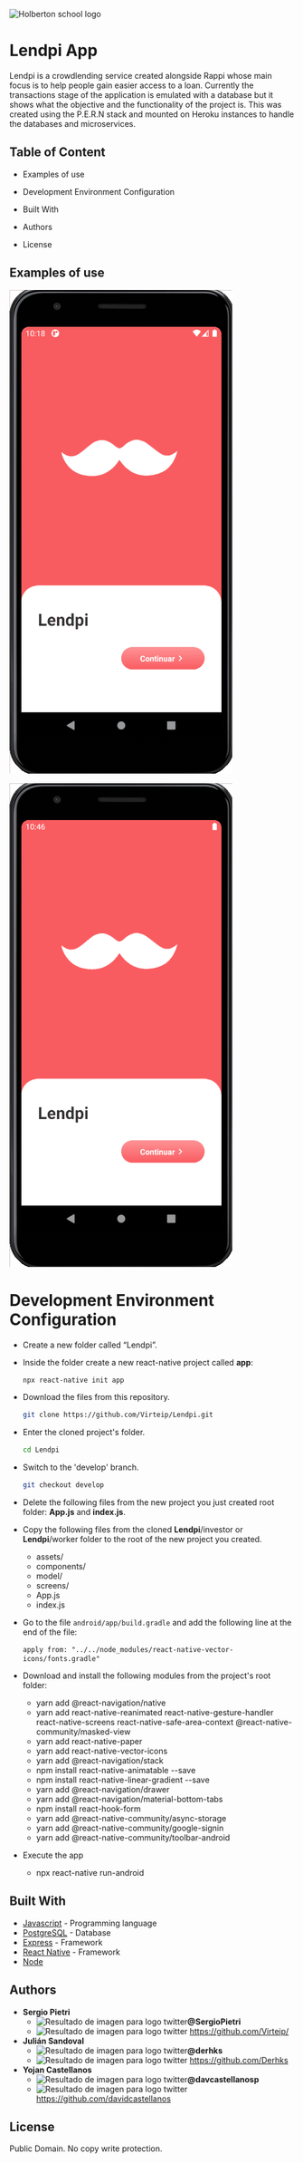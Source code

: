 ![Holberton school logo](http://imgfz.com/i/j5QenPM.png)
# Lendpi App

Lendpi is a crowdlending service created alongside Rappi whose main focus is to help people gain easier access to a loan. Currently the transactions stage of the application is emulated with a database but it shows what the objective and the functionality of the project is. This was created using the P.E.R.N stack and mounted on Heroku instances to handle the databases and microservices.



## Table of Content

- Examples of use

- Development Environment Configuration

- Built With

- Authors

- License




## Examples of use

![App Lendpi Worker Demo](appworker.gif)

![App Lendpi Investor Demo](appinvestor.gif)

# Development Environment Configuration

- Create a new folder called “Lendpi”.

- Inside the folder create a new react-native project called **app**:

    ```bash
  npx react-native init app
  ```

- Download the files from this repository.

    ```bash
  git clone https://github.com/Virteip/Lendpi.git
  ```

- Enter the cloned project's folder.

  ```bash
  cd Lendpi
  ```

- Switch to the 'develop' branch.

  ```bash
  git checkout develop
  ```

- Delete the following files from the new project you just created root folder: **App.js** and **index.js**.

- Copy the following files from the cloned **Lendpi**/investor or **Lendpi**/worker folder to the root of the new project you created.
  - assets/
  - components/
  - model/
  - screens/
  - App.js
  - index.js

- Go to the file `android/app/build.gradle` and add the following line at the end of the file:

    ```
    apply from: "../../node_modules/react-native-vector-icons/fonts.gradle"
    ```

- Download and install the following modules from the project's root folder:
  - yarn add @react-navigation/native
  - yarn add react-native-reanimated react-native-gesture-handler react-native-screens react-native-safe-area-context @react-native-community/masked-view
  - yarn add react-native-paper
  - yarn add react-native-vector-icons
  - yarn add @react-navigation/stack
  - npm install react-native-animatable --save
  - npm install react-native-linear-gradient --save
  - yarn add @react-navigation/drawer
  - yarn add @react-navigation/material-bottom-tabs
  - npm install react-hook-form
  - yarn add @react-native-community/async-storage
  - yarn add @react-native-community/google-signin
  - yarn add @react-native-community/toolbar-android
  
- Execute the app
  
  - npx react-native run-android



## Built With

- [Javascript](https://www.javascript.com/) - Programming language
- [PostgreSQL](https://www.postgresql.org/) - Database
- [Express](https://expressjs.com/) - Framework
- [React Native](https://reactnative.dev/) - Framework
- [Node](https://nodejs.org/en/) 


## Authors

- **Sergio Pietri** 
  - <img src="https://i.blogs.es/3c991e/twitter-bird/450_1000.png" alt="Resultado de imagen para logo twitter" width="20px"/>**@SergioPietri** 
  - <img src="https://img.icons8.com/material-sharp/24/000000/github.png" alt="Resultado de imagen para logo twitter" width="20px"/> https://github.com/Virteip/
- **Julián Sandoval**
  - <img src="https://i.blogs.es/3c991e/twitter-bird/450_1000.png" alt="Resultado de imagen para logo twitter" width="20px"/>**@derhks** 
  - <img src="https://img.icons8.com/material-sharp/24/000000/github.png" alt="Resultado de imagen para logo twitter" width="20px"/> https://github.com/Derhks
- **Yojan Castellanos**
  - <img src="https://i.blogs.es/3c991e/twitter-bird/450_1000.png" alt="Resultado de imagen para logo twitter" width="20px"/>**@davcastellanosp** 
  - <img src="https://img.icons8.com/material-sharp/24/000000/github.png" alt="Resultado de imagen para logo twitter" width="20px"/> https://github.com/davidcastellanos


## License

Public Domain. No copy write protection.
